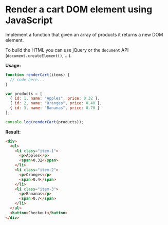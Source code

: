 # Render a cart DOM element using JavaScript

Implement a function that given an array of products it returns a new DOM element.

To build the HTML you can use jQuery or the `document` API (`document.createElement()`, ...).

**Usage:**
```javascript
function renderCart(items) {
  // code here...
}

var products = [
  { id: 1, name: "Apples", price: 0.32 },
  { id: 2, name: "Oranges", price: 0.40 },
  { id: 3, name: "Bananas", price: 0.70 }
];

console.log(renderCart(products));
```

**Result:**
```html
<div>
  <ul>
    <li class="item-1">
      <p>Apples</p>
      <span>0.32</span>
    </li>
    <li class="item-2">
      <p>Oranges</p>
      <span>0.4</span>
    </li>
    <li class="item-3">
      <p>Bananas</p>
      <span>0.7</span>
    </li>
  </ul>
  <button>Checkout</button>
</div>
```

